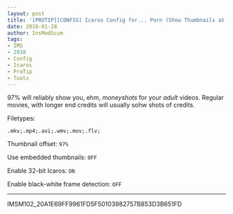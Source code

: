 ```yaml
---
layout: post
title: '[PROTIP][CONFIG] Icaros Config for... Porn (Show Thumbnails at Specified Offset)'
date: 2018-01-28
author: InsModScum
tags:
- IMS
- 2018
- Config
- Icaros
- ProTip
- Tools
---
```


97% will reliably show you, ehm, *moneyshots* for your *adult* videos. Regular movies, with longer end credits will usually sohw shots of credits.

Filetypes:

```
.mkv;.mp4;.avi;.wmv;.mov;.flv;

```

Thumbnail offset: `97%`

Use embedded thumbnails: `OFF`

Enable 32-bit Icaros: `ON`

Enable black-white frame detection: `OFF`

--- 

IMSM102_20A1E69FF9961FD5F50103982757B853D3B651FD 